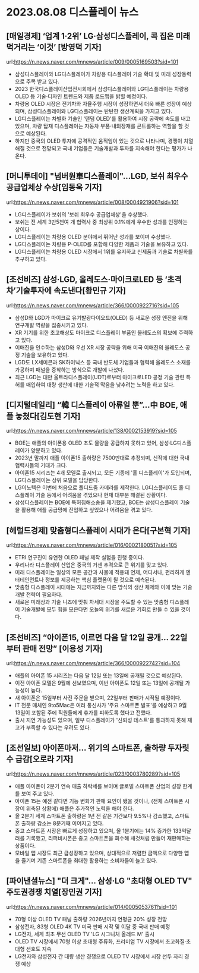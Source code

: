 # 2023.08.08 디스플레이 뉴스

## [매일경제] ‘업계 1·2위’ LG·삼성디스플레이, 콕 집은 미래 먹거리는 ‘이것’ [방영덕 기자]
url:https://n.news.naver.com/mnews/article/009/0005169503?sid=101
- 삼성디스플레이와 LG디스플레이가 차량용 디스플레이 기술 확대 및 미래 성장동력으로 주목 받고 있다.
- 2023 한국디스플레이산업전시회에서 삼성디스플레이와 LG디스플레이는 차량용 OLED 등 기술·디자인 트렌드와 제품 로드맵을 밝힐 예정이다.
- 차량용 OLED 시장은 전기차와 자율주행 시장이 성장하면서 더욱 빠른 성장이 예상되며, 삼성디스플레이와 LG디스플레이는 탄탄한 생산계획을 가지고 있다.
- LG디스플레이는 차별화 기술인 '탠덤 OLED'를 활용하여 시장 공략에 속도를 내고 있으며, 차량 탑재 디스플레이는 자동차 부품·내외장재를 콘트롤하는 역할을 할 것으로 예상된다.
- 하지만 중국의 OLED 투자에 공격적인 움직임이 있는 것으로 나타나며, 경쟁이 치열해질 것으로 전망되고 국내 기업들은 기술개발과 투자를 지속해야 한다는 평가가 나온다.

## [머니투데이] "넘버원車디스플레이"...LGD, 보쉬 최우수공급업체상 수상[임동욱 기자]
url:https://n.news.naver.com/mnews/article/008/0004921906?sid=101
- LG디스플레이가 보쉬의 '보쉬 최우수 공급업체상'을 수상했다.
- 보쉬는 전 세계 3만5천여 개 협력사 중 최상위 0.1%에게 우수한 성과를 인정하는 상이다.
- LG디스플레이는 차량용 OLED 분야에서 뛰어난 성과를 보이며 수상했다.
- LG디스플레이는 차량용 P-OLED를 포함해 다양한 제품과 기술을 보유하고 있다.
- LG디스플레이는 차량용 OLED 시장에서 1위를 유지하고 신제품과 기술로 차별화를 추구하고 있다.

## [조선비즈] 삼성·LGD, 올레도스·마이크로LED 등 ‘초격차’기술투자에 속도낸다[황민규 기자]
url:https://n.news.naver.com/mnews/article/366/0000922716?sid=105
- 삼성D와 LGD가 마이크로 유기발광다이오드(OLED) 등 새로운 성장 엔진을 위해 연구개발 역량을 집중시키고 있다.
- XR 기기를 위한 초고해상도 마이크로 디스플레이 부품인 올레도스의 확보에 주력하고 있다.
- 이매진을 인수하는 삼성D와 우선 XR 시장 공략을 위해 미국 이매진의 올레도스 공정 기술을 보유하고 있다.
- LGD도 LX세미콘과 SK하이닉스 등 국내 반도체 기업들과 협력해 올레도스 소재를 가공하며 패널을 증착하는 방식으로 개발에 나섰다.
- 최근 LGD는 대만 울트라디스플레이(UDT)로부터 마이크로LED 공정 기술 관련 특허를 매입하여 대량 생산에 대한 기술적 막음을 낮추려는 노력을 하고 있다.

## [디지털데일리] “韓 디스플레이 아류일 뿐”…中 BOE, 애플 놓쳤다[김도현 기자]
url:https://n.news.naver.com/mnews/article/138/0002153919?sid=105
- BOE는 애플의 아이폰용 OLED 초도 물량을 공급하지 못하고 있어, 삼성·LG디스플레이가 양분하고 있다.
- 2023년 말까지 애플 아이폰15 출하량은 7500만대로 추정되며, 신작에 대한 국내 협력사들의 기대가 크다.
- 아이폰15 시리즈는 4개 모델로 출시되고, 모든 기종에 '홀 디스플레이'가 도입되며, LG디스플레이는 상위 모델을 담당한다.
- LG이노텍은 이번에 처음으로 폴디드줌 카메라를 제작한다. LG디스플레이도 홀 디스플레이 기술 등에서 어려움을 겪었으나 현재 대부분 해결된 상황이다.
- 삼성디스플레이는 BOE에 특허침해소송을 제기했고, BOE는 삼성디스플레이 기술을 활용해 애플 공급망에 진입하고 싶었으나 어려움을 겪고 있다.

## [헤럴드경제] 맞춤형디스플레이 시대가 온다[구본혁 기자]
url:https://n.news.naver.com/mnews/article/016/0002180051?sid=105
- ETRI 연구진이 유연한 OLED 패널 제작 실험을 진행 중이다.
- 우리나라 디스플레이 산업은 중국의 거센 추격으로 큰 위기를 맞고 있다.
- 미래 디스플레이는 일상의 모든 공간과 사물에 적용돼 언제, 어디서나, 편리하게 엔터테인먼트나 정보를 제공하는 핵심 플랫폼이 될 것으로 예측된다.
- 맞춤형 디스플레이 시대에는 지금까지와는 다른 방식의 생산 체제와 이에 맞는 기술개발 전략이 필요하다.
- 새로운 미래상과 기술 니즈에 맞춰 차세대 시장을 주도할 수 있는 맞춤형 디스플레이 기술개발에 모두 힘을 모은다면 오늘의 위기를 새로운 기회로 만들 수 있을 것이다.

## [조선비즈] “아이폰15, 이르면 다음 달 12일 공개... 22일부터 판매 전망” [이용성 기자]
url:https://n.news.naver.com/mnews/article/366/0000922742?sid=104
- 애플의 아이폰 15 시리즈는 다음 달 12일 또는 13일에 공개될 것으로 예상된다.
- 이전 아이폰 모델은 9월에 선보였으며, 이번 아이폰도 12일 또는 13일에 공개될 가능성이 높다.
- 새 아이폰은 15일부터 사전 주문을 받으며, 22일부터 판매가 시작될 예정이다.
- IT 전문 매체인 9to5Mac은 여러 통신사가 '주요 스마트폰 발표'를 예상하고 9월 13일이 포함된 주에 직원들에게 휴가를 피하도록 했다고 전했다.
- 출시 지연 가능성도 있으며, 일부 디스플레이가 '신뢰성 테스트'를 통과하지 못해 재고가 부족할 수 있다는 우려도 있다.

## [조선일보] 아이폰마저… 위기의 스마트폰, 출하량 두자릿수 급감[오로라 기자]
url:https://n.news.naver.com/mnews/article/023/0003780289?sid=105
- 애플 아이폰이 2분기 연속 매출 하락세를 보이며 글로벌 스마트폰 산업의 성장 한계를 보여 주고 있다.
- 아이폰 15는 예전 같다면 기능 변화가 판매 요인이 됐을 것이나, (전체 스마트폰 시장이 위축된 상황에) 애플은 추가적인 노력을 해야 한다.
- 올 2분기 세계 스마트폰 출하량은 1년 전 같은 기간보다 9.5%나 감소했고, 스마트폰 출하량 감소는 8분기째 이어지고 있다.
- 중고 스마트폰 시장은 빠르게 성장하고 있으며, 올 1분기에는 14% 증가한 133억달러를 기록했고, 리퍼비시폰은 중고 스마트폰을 회수해 새것처럼 만들어 재판매하는 상품이다.
- 모바일 앱 시장도 최근 급성장하고 있으며, 상대적으로 저렴한 금액으로 다양한 앱을 즐기며 기존 스마트폰을 최대한 활용하는 소비자들이 늘고 있다.

## [파이낸셜뉴스] "더 크게"… 삼성·LG "초대형 OLED TV" 주도권경쟁 치열[장민권 기자]
url:https://n.news.naver.com/mnews/article/014/0005053761?sid=101
- 70형 이상 OLED TV 패널 출하량 2026년까지 연평균 20% 성장 전망
- 삼성전자, 83형 OLED 4K TV 미국 판매 시작 및 이달 중 국내 판매 예정
- LG전자, 세계 최초 무선 OLED TV 'LG 시그니처 올레드 M' 출시
- OLED TV 시장에서 70형 이상 초대형 주류화, 프리미엄 TV 시장에서 초고화질·초대형 선호도 지속
- LG전자와 삼성전자 간 대량 생산 경쟁으로 OLED TV 시장에서 시장 선두 자리 경쟁 예상